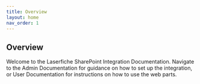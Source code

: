 ```yaml
---
title: Overview
layout: home
nav_order: 1
---
```


## Overview
Welcome to the Laserfiche SharePoint Integration Documentation. Navigate to the Admin Documentation for guidance on how to set up the integration, or User Documentation for instructions on how to use the web parts.
